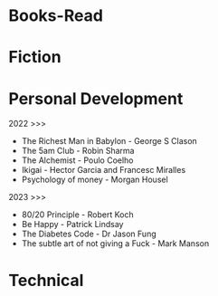 # Books-Read

Fiction
=======



Personal Development
====================
2022 >>>
* The Richest Man in Babylon - George S Clason
* The 5am Club - Robin Sharma
* The Alchemist - Poulo Coelho
* Ikigai - Hector Garcia and Francesc Miralles
* Psychology of money - Morgan Housel

2023 >>>
* 80/20 Principle - Robert Koch
* Be Happy - Patrick Lindsay
* The Diabetes Code - Dr Jason Fung
* The subtle art of not giving a Fuck - Mark Manson


Technical
=========

